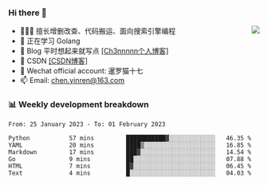 

### Hi there 👋


<img align="right" src="https://github-readme-stats.vercel.app/api?username=ch3nnn&show_icons=true">


- 👨🏻‍💻 擅长增删改查、代码搬运、面向搜索引擎编程
- 👀 正在学习 Golang
- 📗 Blog 平时想起来就写点 [[Ch3nnnnn个人博客]](https://ch3nnn.cn/?_blank) 
- 📖 CSDN [[CSDN博客]](https://ch3nnn.blog.csdn.net?_blank) 
- 💬 Wechat official account: 暹罗猫十七
- 📫 Email: chen.yinren@163.com

### 📊 Weekly development breakdown
<!--START_SECTION:waka-->

```text
From: 25 January 2023 - To: 01 February 2023

Python           57 mins         ███████████▓░░░░░░░░░░░░░   46.35 %
YAML             20 mins         ████▒░░░░░░░░░░░░░░░░░░░░   16.85 %
Markdown         17 mins         ███▓░░░░░░░░░░░░░░░░░░░░░   14.54 %
Go               9 mins          ██░░░░░░░░░░░░░░░░░░░░░░░   07.88 %
HTML             7 mins          █▓░░░░░░░░░░░░░░░░░░░░░░░   06.45 %
Text             4 mins          █░░░░░░░░░░░░░░░░░░░░░░░░   04.03 %
```

<!--END_SECTION:waka-->


<!-- **Languages and Frameworks**

<code><img height="20" src="https://raw.githubusercontent.com/github/explore/80688e429a7d4ef2fca1e82350fe8e3517d3494d/topics/python/python.png" alt="Python" title="Python"></code>
<code><img height="25" src="https://raw.githubusercontent.com/github/explore/80688e429a7d4ef2fca1e82350fe8e3517d3494d/topics/go/go.png" alt="golang" title="golang"></code>
<code><img height="25" src="https://raw.githubusercontent.com/github/explore/80688e429a7d4ef2fca1e82350fe8e3517d3494d/topics/java/java.png" alt="golang" title="golang"></code>
<code><img height="25" src="https://raw.githubusercontent.com/github/explore/80688e429a7d4ef2fca1e82350fe8e3517d3494d/topics/django/django.png" alt="Django" title="Django"></code>
 -->


<!--
**ch3nnn/ch3nnn** is a ✨ _special_ ✨ repository because its `README.md` (this file) appears on your GitHub profile.

Here are some ideas to get you started:

- 🔭 I’m currently working on ...
- 🌱 I’m currently learning ...
- 👯 I’m looking to collaborate on ...
- 🤔 I’m looking for help with ...
- 💬 Ask me about ...
- 📫 How to reach me: ...
- 😄 Pronouns: ...
- ⚡ Fun fact: ...
-->
